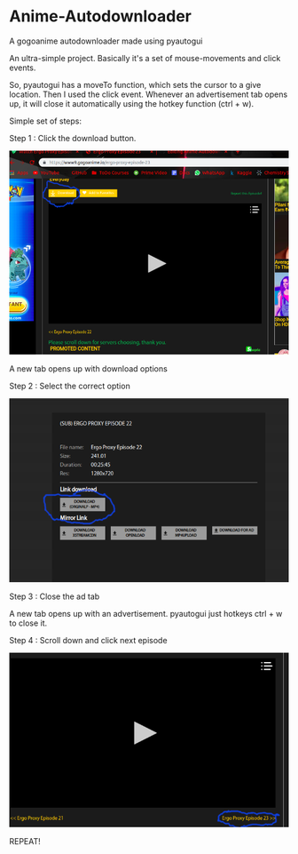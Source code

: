 # Anime-Autodownloader
A gogoanime autodownloader made using pyautogui


An ultra-simple project. Basically it's a set of mouse-movements and click events. 

So, pyautogui has a moveTo function, which sets the cursor to a give location. Then I used the click event. Whenever an advertisement tab opens up, it will close it automatically using the hotkey function (ctrl + w).

Simple set of steps:

Step 1 : Click the download button.

![pic1](https://raw.githubusercontent.com/pranay-venkatesh/Anime-Autodownloader/master/1.png)

A new tab opens up with download options

Step 2 : Select the correct option

![pic2](https://raw.githubusercontent.com/pranay-venkatesh/Anime-Autodownloader/master/2.png)

Step 3 : Close the ad tab

A new tab opens up with an advertisement. pyautogui just hotkeys ctrl + w to close it.

Step 4 : Scroll down and click next episode

![pic3](https://raw.githubusercontent.com/pranay-venkatesh/Anime-Autodownloader/master/3.png)

REPEAT!

